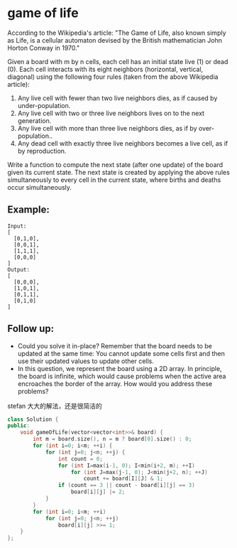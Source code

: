 # game of life

According to the Wikipedia's article: "The Game of Life, also known simply as Life, is a cellular automaton devised by the British mathematician John Horton Conway in 1970."

Given a board with m by n cells, each cell has an initial state live (1) or dead (0). Each cell interacts with its eight neighbors (horizontal, vertical, diagonal) using the following four rules (taken from the above Wikipedia article):

1. Any live cell with fewer than two live neighbors dies, as if caused by under-population.
2. Any live cell with two or three live neighbors lives on to the next generation.
3. Any live cell with more than three live neighbors dies, as if by over-population..
4. Any dead cell with exactly three live neighbors becomes a live cell, as if by reproduction.

Write a function to compute the next state (after one update) of the board given its current state. The next state is created by applying the above rules simultaneously to every cell in the current state, where births and deaths occur simultaneously.

## Example:
```
Input:
[
  [0,1,0],
  [0,0,1],
  [1,1,1],
  [0,0,0]
]
Output:
[
  [0,0,0],
  [1,0,1],
  [0,1,1],
  [0,1,0]
]
```

## Follow up:

- Could you solve it in-place? Remember that the board needs to be updated at the same time: You cannot update some cells first and then use their updated values to update other cells.
- In this question, we represent the board using a 2D array. In principle, the board is infinite, which would cause problems when the active area encroaches the border of the array. How would you address these problems?

stefan 大大的解法，还是很简洁的

```c++
class Solution {
public:
    void gameOfLife(vector<vector<int>>& board) {
        int m = board.size(), n = m ? board[0].size() : 0;
        for (int i=0; i<m; ++i) {
            for (int j=0; j<n; ++j) {
                int count = 0;
                for (int I=max(i-1, 0); I<min(i+2, m); ++I)
                    for (int J=max(j-1, 0); J<min(j+2, n); ++J)
                        count += board[I][J] & 1;
                if (count == 3 || count - board[i][j] == 3)
                    board[i][j] |= 2;
            }
        }
        for (int i=0; i<m; ++i)
            for (int j=0; j<n; ++j)
                board[i][j] >>= 1;
    }
};

```
